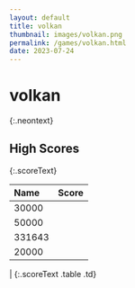 ```yaml
---
layout: default
title: volkan
thumbnail: images/volkan.png
permalink: /games/volkan.html
date: 2023-07-24
---
```


# volkan 
{:.neontext}

## High Scores 
{:.scoreText}

| Name | Score | 
| :---- | ----: | 
| 30000 | 
| 50000 | 
| 331643 | 
| 20000 | 
| 
{:.scoreText .table .td}